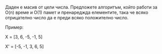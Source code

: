 Даден е масив от цели числа. Предложете алгоритъм, който работи за O(n) време и O(1) памет и пренареджда елементите, така че всяко отрицателно число да е преди всяко положително число.

Пример:

X = [3, 6, -5, -1, 5]

X' = [-5, -1, 3, 6, 5]


